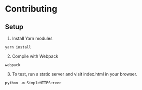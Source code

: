 # Contributing

## Setup

1. Install Yarn modules

```
yarn install
```

2. Compile with Webpack

```
webpack
```

3. To test, run a static server and visit index.html in your browser.

```
python -m SimpleHTTPServer
```

